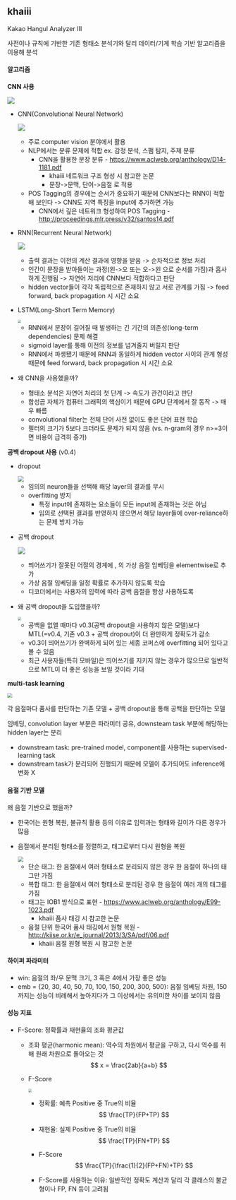 ## khaiii

Kakao Hangul Analyzer III

사전이나 규칙에 기반한 기존 형태소 분석기와 달리 데이터/기계 학습 기반 알고리즘을 이용해 분석



#### 알고리즘

**CNN 사용**

![](img/khaiii.png)



- CNN(Convolutional Neural Network)

  ![](img/cnn_nlp.png)

  - 주로 computer vision 분야에서 활용
  - NLP에서는 분류 문제에 적합 ex. 감정 분석, 스팸 탐지, 주제 분류
    - CNN을 활용한 문장 분류 - https://www.aclweb.org/anthology/D14-1181.pdf 
      - khaiii 네트워크 구조 형성 시 참고한 논문
      - 문장->문맥, 단어->음절 로 적용
  - POS Tagging의 경우에는 순서가 중요하기 때문에 CNN보다는 RNN이 적합해 보인다 -> CNN도 지역 특징을 input에 추가하면 가능
    - CNN에서 깊은 네트워크 형성하여 POS Tagging - http://proceedings.mlr.press/v32/santos14.pdf

- RNN(Recurrent Neural Network)

  ![](img/rnn.png)

  - 출력 결과는 이전의 계산 결과에 영향을 받음 -> 순차적으로 정보 처리
  - 인간이 문장을 받아들이는 과정(왼->오 또는 오->왼 으로 순서를 가짐)과 흡사하게 진행됨 -> 자연어 저리에 CNN보다 적합하다고 판단
  - hidden vector들이 각각 독립적으로 존재하지 않고 서로 관계를 가짐 -> feed forward, back propagation 시 시간 소요

- LSTM(Long-Short Term Memory)

  <img src="img/lstm.png" style="zoom:45%;" />

  - RNN에서 문장이 길어질 때 발생하는 긴 기간의 의존성(long-term dependencies) 문제 해결
  - sigmoid layer를 통해 이전의 정보를 넘겨줄지 버릴지 판단
  - RNN에서 파생됐기 때문에 RNN과 동일하게 hidden vector 사이의 관계 형성 때문에 feed forward, back propagation 시 시간 소요

- 왜 CNN을 사용했을까?

  - 형태소 분석은 자연어 처리의 첫 단계 -> 속도가 관건이라고 판단
  - 합성곱 자체가 컴퓨터 그래픽의 핵심이기 때문에 GPU 단계에서 잘 동작 -> 매우 빠름
  - convolutional filter는 전체 단어 사전 없이도 좋은 단어 표현 학습
  - 필터의 크기가 5보다 크더라도 문제가 되지 않음 (vs. n-gram의 경우 n>=3이면 비용이 급격히 증가)



**공백 dropout 사용** (v0.4)

- dropout

  <img src="img/dropout.png" style="zoom: 80%;" />

  - 임의의 neuron들을 선택해 해당 layer의 결과를 무시
  - overfitting 방지
    - 특정 input에 존재하는 요소들이 모든 input에 존재하는 것은 아님
    - 임의로 선택된 결과를 반영하지 않으면서 해당 layer들에 over-reliance하는 문제 방지 가능

- 공백 dropout

  ![](img/spacing_dropout.png)

  - 띄어쓰기가 잘못된 어절의 경계에 <w>, </w> 의 가상 음절 임베딩을 elementwise로 추가
  - 가상 음절 임베딩을 일정 확률로 추가하지 않도록 학습
  - 디코더에서는 사용자의 입력에 따라 공백 음절을 항상 사용하도록

- 왜 공백 dropout을 도입했을까?

  <img src="img/spacing_dropout_test.png" style="zoom:48%;" />

  - 공백을 없앨 때마다 v0.3(공백 dropout을 사용하지 않은 모델)보다 MTL(=v0.4, 기존 v0.3 + 공백 dropout)이 더 완만하게 정확도가 감소
  - v0.3이 띄어쓰기가 완벽하게 되어 있는 세종 코퍼스에 overfitting 되어 있다고 볼 수 있음
  - 최근 사용자들(특히 모바일)은 띄어쓰기를 지키지 않는 경우가 많으므로 일반적으로 MTL이 더 좋은 성능을 보일 것이라 기대



**multi-task learning**

<img src="img/multi-task-learning.png" style="zoom: 67%;" />

각 음절마다 품사를 판단하는 기존 모델 + 공백 dropout을 통해 공백을 판단하는 모델

임베딩, convolution layer 부분은 파라미터 공유, downsteam task 부분에 해당하는 hidden layer는 분리

- downstream task: pre-trained model, component를 사용하는 supervised-learning task
- downstream task가 분리되어 진행되기 때문에 모델이 추가되어도 inference에 변화 X



#### 음절 기반 모델

왜 음절 기반으로 했을까?

- 한국어는 원형 복원, 불규칙 활용 등의 이유로 입력과는 형태와 길이가 다른 경우가 많음

- 음절에서 분리된 형태소를 정렬하고, 태그로부터 다시 원형을 복원

  <img src="img/origin.png" style="zoom:75%;" />

  - 단순 태그: 한 음절에서 여러 형태소로 분리되지 않은 경우 한 음절이 하나의 태그만 가짐
  - 복합 태그: 한 음절에서 여러 형태소로 분리된 경우 한 음절이 여러 개의 태그를 가짐
  - 태그는 IOB1 방식으로 표현 - https://www.aclweb.org/anthology/E99-1023.pdf
    - khaiii 품사 태깅 시 참고한 논문
  - 음절 단위 한국어 품사 태깅에서 원형 복원 - http://kiise.or.kr/e_journal/2013/3/SA/pdf/06.pdf
    - khaiii 음절 원형 복원 시 참고한 논문



#### 하이퍼 파라미터

- win: 음절의 좌/우 문맥 크기, 3 혹은 4에서 가장 좋은 성능
- emb = {20, 30, 40, 50, 70, 100, 150, 200, 300, 500}: 음절 임베딩 차원, 150까지는 성능이 비례해서 높아지다가 그 이상에서는 유의미한 차이를 보이지 않음



#### 성능 지표

- F-Score: 정확률과 재현율의 조화 평균값

  - 조화 평균(harmonic mean): 역수의 차원에서 평균을 구하고, 다시 역수를 취해 원래 차원으로 돌아오는 것
    $$
    x = \frac{2ab}{a+b}
    $$

  - F-Score

    <img src="img/fscore.png" style="zoom:48%;" />

    - 정확률: 예측 Positive 중 True의 비율 
      $$
      \frac{TP}{FP+TP}
      $$
      

    

    - 재현율: 실제 Positive 중 True의 비율
      $$
      \frac{TP}{FN+TP}
      $$
      

    - F-Score
      $$
      \frac{TP}{\frac{1}{2}(FP+FN)+TP}
      $$

    - F-Score를 사용하는 이유: 일반적인 정확도 계산과 달리 각 클래스의 불균형이나 FP, FN 등이 고려됨